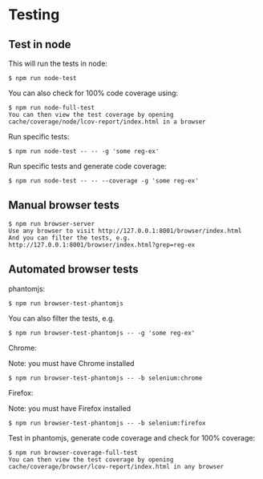 # Testing

## Test in node

This will run the tests in node:

    $ npm run node-test

You can also check for 100% code coverage using:

    $ npm run node-full-test
    You can then view the test coverage by opening cache/coverage/node/lcov-report/index.html in a browser

Run specific tests:

    $ npm run node-test -- -- -g 'some reg-ex'

Run specific tests and generate code coverage:

    $ npm run node-test -- -- --coverage -g 'some reg-ex'


## Manual browser tests

    $ npm run browser-server
    Use any browser to visit http://127.0.0.1:8001/browser/index.html
    And you can filter the tests, e.g. http://127.0.0.1:8001/browser/index.html?grep=reg-ex


## Automated browser tests

phantomjs:

    $ npm run browser-test-phantomjs

You can also filter the tests, e.g.

    $ npm run browser-test-phantomjs -- -g 'some reg-ex'

Chrome:

Note: you must have Chrome installed

    $ npm run browser-test-phantomjs -- -b selenium:chrome

Firefox:

Note: you must have Firefox installed

    $ npm run browser-test-phantomjs -- -b selenium:firefox

Test in phantomjs, generate code coverage and check for 100% coverage:

    $ npm run browser-coverage-full-test
    You can then view the test coverage by opening cache/coverage/browser/lcov-report/index.html in any browser
